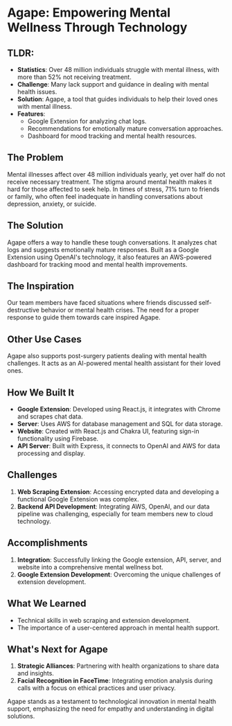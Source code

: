 # Agape: Empowering Mental Wellness Through Technology

## TLDR:

- **Statistics**: Over 48 million individuals struggle with mental illness, with more than 52% not receiving treatment.
- **Challenge**: Many lack support and guidance in dealing with mental health issues.
- **Solution**: Agape, a tool that guides individuals to help their loved ones with mental illness.
- **Features**:
  - Google Extension for analyzing chat logs.
  - Recommendations for emotionally mature conversation approaches.
  - Dashboard for mood tracking and mental health resources.

## The Problem

Mental illnesses affect over 48 million individuals yearly, yet over half do not receive necessary treatment. The stigma around mental health makes it hard for those affected to seek help. In times of stress, 71% turn to friends or family, who often feel inadequate in handling conversations about depression, anxiety, or suicide.

## The Solution

Agape offers a way to handle these tough conversations. It analyzes chat logs and suggests emotionally mature responses. Built as a Google Extension using OpenAI's technology, it also features an AWS-powered dashboard for tracking mood and mental health improvements.

## The Inspiration

Our team members have faced situations where friends discussed self-destructive behavior or mental health crises. The need for a proper response to guide them towards care inspired Agape.

## Other Use Cases

Agape also supports post-surgery patients dealing with mental health challenges. It acts as an AI-powered mental health assistant for their loved ones.

## How We Built It

- **Google Extension**: Developed using React.js, it integrates with Chrome and scrapes chat data.
- **Server**: Uses AWS for database management and SQL for data storage.
- **Website**: Created with React.js and Chakra UI, featuring sign-in functionality using Firebase.
- **API Server**: Built with Express, it connects to OpenAI and AWS for data processing and display.

## Challenges

1. **Web Scraping Extension**: Accessing encrypted data and developing a functional Google Extension was complex.
2. **Backend API Development**: Integrating AWS, OpenAI, and our data pipeline was challenging, especially for team members new to cloud technology.

## Accomplishments

1. **Integration**: Successfully linking the Google extension, API, server, and website into a comprehensive mental wellness bot.
2. **Google Extension Development**: Overcoming the unique challenges of extension development.

## What We Learned

- Technical skills in web scraping and extension development.
- The importance of a user-centered approach in mental health support.

## What's Next for Agape

1. **Strategic Alliances**: Partnering with health organizations to share data and insights.
2. **Facial Recognition in FaceTime**: Integrating emotion analysis during calls with a focus on ethical practices and user privacy.

Agape stands as a testament to technological innovation in mental health support, emphasizing the need for empathy and understanding in digital solutions.
